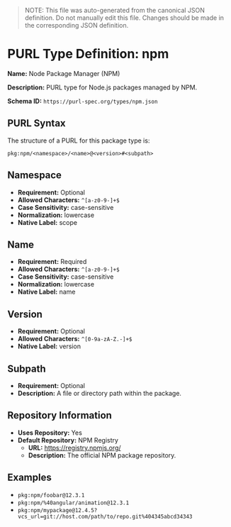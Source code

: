 > NOTE: This file was auto-generated from the canonical JSON definition. Do not manually edit this file. Changes should be made in the corresponding JSON definition.

# PURL Type Definition: npm

**Name:** Node Package Manager (NPM)

**Description:** PURL type for Node.js packages managed by NPM.

**Schema ID:** `https://purl-spec.org/types/npm.json`

## PURL Syntax

The structure of a PURL for this package type is:

```
pkg:npm/<namespace>/<name>@<version>#<subpath>
```

## Namespace

- **Requirement:** Optional
- **Allowed Characters:** `^[a-z0-9-]+$`
- **Case Sensitivity:** case-sensitive
- **Normalization:** lowercase
- **Native Label:** scope

## Name

- **Requirement:** Required
- **Allowed Characters:** `^[a-z0-9-]+$`
- **Case Sensitivity:** case-sensitive
- **Normalization:** lowercase
- **Native Label:** name

## Version

- **Requirement:** Optional
- **Allowed Characters:** `^[0-9a-zA-Z.-]+$`
- **Native Label:** version

## Subpath

- **Requirement:** Optional
- **Description:** A file or directory path within the package.

## Repository Information

- **Uses Repository:** Yes
- **Default Repository:** NPM Registry
  - **URL:** https://registry.npmjs.org/
  - **Description:** The official NPM package repository.

## Examples

- `pkg:npm/foobar@12.3.1`
- `pkg:npm/%40angular/animation@12.3.1`
- `pkg:npm/mypackage@12.4.5?vcs_url=git://host.com/path/to/repo.git%404345abcd34343`


